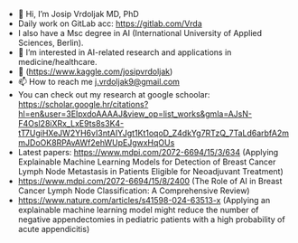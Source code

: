 - 👋 Hi, I’m Josip Vrdoljak MD, PhD
- Daily work on GitLab acc: https://gitlab.com/Vrda
- I also have a Msc degree in AI (International University of Applied Sciences, Berlin).
- 👀 I’m interested in AI-related research and applications in medicine/healthcare.
- 🤖 (https://www.kaggle.com/josipvrdoljak)
- 📫 How to reach me j.vrdoljak9@gmail.com
- You can check out my research at google schoolar: https://scholar.google.hr/citations?hl=en&user=3EIpxdoAAAAJ&view_op=list_works&gmla=AJsN-F4Osl28iXRx_LxE9ts8s3K4-tT7UgiHXeJW2YH6vI3ntAIYJgt1Kt1oqoD_Z4dkYg7RTzQ_7TaLd6arbfA2mmJDoOK8RPAvAWf2ehWUpEJgwxHqOUs
- Latest papers: https://www.mdpi.com/2072-6694/15/3/634 (Applying Explainable Machine Learning Models for Detection of Breast Cancer Lymph Node Metastasis in Patients Eligible for Neoadjuvant Treatment)
- https://www.mdpi.com/2072-6694/15/8/2400 (The Role of AI in Breast Cancer Lymph Node Classification: A Comprehensive Review)
- https://www.nature.com/articles/s41598-024-63513-x (Applying an explainable machine learning model might reduce the number of negative appendectomies in pediatric patients with a high probability of acute appendicitis)

<!---
vrda23/vrda23 is a ✨ special ✨ repository because its `README.md` (this file) appears on your GitHub profile.
You can click the Preview link to take a look at your changes.
--->
